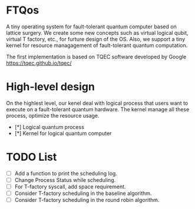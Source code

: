 # FTQos
A tiny operating system for fault-tolerant quantum computer based on lattice surgery. 
We create some new concepts such as virtual logical qubit, virtual T factory, etc., for furture design of the OS.
Also, we support a tiny kernel for resource managagement of fault-tolerant quantum computation.

The first implementation is based on TQEC software developed by Google https://tqec.github.io/tqec/



# High-level design

On the highlest level, our kenel deal with logical process that users want to execute on a fault-tolerant quantum hardware.
The kernel manage all these process, optimize the resource usage.


- [*] Logical quantum process
- [*] Kernel for logical quantum computer



# TODO List




- [ ] Add a function to print the scheduling log.
- [ ] Change Process Status while scheduling.
- [ ] For T-factory syscall, add space requirement.
- [ ] Consider T-factory scheduling in the baseline algorithm.
- [ ] Consider T-factory scheduling in the round robin algorithm. 
